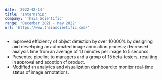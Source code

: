 ```yaml
---
date: '2022-02-14'
title: 'Internship'
company: 'Theia Scientific'
range: 'December 2021 - May 2022'
url: 'https://www.theiascientific.com/'
---
```


- Improved efficiency of object detection by over 10,000% by designing and developing an automated image annotation process; decreased analysis time from an average of 10 minutes per image to 5 seconds.
 - Presented pipeline to managers and a group of 15 beta-testers, resulting in approval and adoption of product.
 - Modified an analytics and visualization dashboard to monitor real-time status of image annotations. 